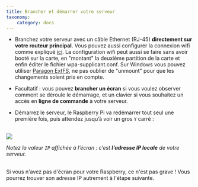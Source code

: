 ```yaml
---
title: Brancher et démarrer votre serveur
taxonomy:
    category: docs
---
```


* Branchez votre serveur avec un câble Ethernet (RJ-45) **directement sur votre routeur principal**. Vous pouvez aussi configurer la connexion wifi comme expliqué [ici](http://raspbian-france.fr/connecter-wifi-raspberry-pi-3/). La configuration wifi peut aussi se faire sans avoir booté sur la carte, en "montant" la deuxième partition de la carte et enfin éditer le fichier wpa-supplicant.conf. Sur Windows vous pouvez utiliser [Paragon ExtFS](https://www.paragon-software.com/home/extfs-windows/), ne pas oublier de "unmount" pour que les changements soient pris en compte.

* Facultatif : vous pouvez **brancher un écran** si vous voulez observer comment se déroule le démarrage, et un clavier si vous souhaitez un accès en **ligne de commande** à votre serveur.

* Démarrez le serveur, le Raspberry Pi va redémarrer tout seul une première fois, puis attendez jusqu’à voir un gros `Y` carré :

<br>

<div class="text-center"><img src="/images/boot_screen.png">


*Notez la valeur `IP` affichée à l’écran : c’est **l’adresse IP locale** de votre serveur.*


</div>
<br>Si vous n'avez pas d'écran pour votre Raspberry, ce n'est pas grave ! Vous pourrez trouver son adresse IP autrement à l'étape suivante.
